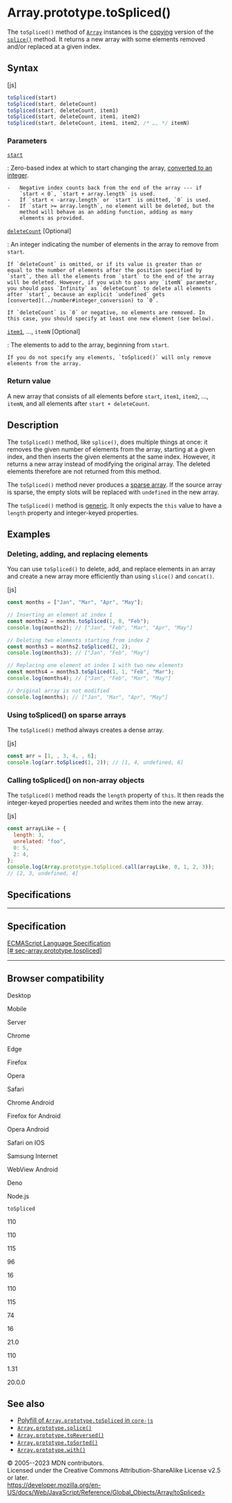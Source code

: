 Array.prototype.toSpliced()
===========================


The `toSpliced()` method of [`Array`](../array) instances is the
[copying](../array#copying_methods_and_mutating_methods) version of the
[`splice()`](splice) method. It returns a new array with some elements
removed and/or replaced at a given index.



Syntax
------




[js]


```js
toSpliced(start)
toSpliced(start, deleteCount)
toSpliced(start, deleteCount, item1)
toSpliced(start, deleteCount, item1, item2)
toSpliced(start, deleteCount, item1, item2, /* …, */ itemN)
```





### Parameters



[`start`](#start)

:   Zero-based index at which to start changing the array, [converted to
    an integer](../number#integer_conversion).

    -   Negative index counts back from the end of the array --- if
        `start < 0`, `start + array.length` is used.
    -   If `start < -array.length` or `start` is omitted, `0` is used.
    -   If `start >= array.length`, no element will be deleted, but the
        method will behave as an adding function, adding as many
        elements as provided.

[`deleteCount`](#deletecount) [Optional]

:   An integer indicating the number of elements in the array to remove
    from `start`.

    If `deleteCount` is omitted, or if its value is greater than or
    equal to the number of elements after the position specified by
    `start`, then all the elements from `start` to the end of the array
    will be deleted. However, if you wish to pass any `itemN` parameter,
    you should pass `Infinity` as `deleteCount` to delete all elements
    after `start`, because an explicit `undefined` gets
    [converted](../number#integer_conversion) to `0`.

    If `deleteCount` is `0` or negative, no elements are removed. In
    this case, you should specify at least one new element (see below).

[`item1`](#item1), ..., `itemN` [Optional]

:   The elements to add to the array, beginning from `start`.

    If you do not specify any elements, `toSpliced()` will only remove
    elements from the array.




### Return value 


A new array that consists of all elements before `start`, `item1`,
`item2`, ..., `itemN`, and all elements after `start + deleteCount`.




Description
-----------


The `toSpliced()` method, like `splice()`, does multiple things at once:
it removes the given number of elements from the array, starting at a
given index, and then inserts the given elements at the same index.
However, it returns a new array instead of modifying the original array.
The deleted elements therefore are not returned from this method.

The `toSpliced()` method never produces a [sparse
array](https://developer.mozilla.org/en-US/docs/Web/JavaScript/Guide/Indexed_collections#sparse_arrays).
If the source array is sparse, the empty slots will be replaced with
`undefined` in the new array.

The `toSpliced()` method is [generic](../array#generic_array_methods).
It only expects the `this` value to have a `length` property and
integer-keyed properties.




Examples
--------



### Deleting, adding, and replacing elements 


You can use `toSpliced()` to delete, add, and replace elements in an
array and create a new array more efficiently than using `slice()` and
`concat()`.



[js]


```js
const months = ["Jan", "Mar", "Apr", "May"];

// Inserting an element at index 1
const months2 = months.toSpliced(1, 0, "Feb");
console.log(months2); // ["Jan", "Feb", "Mar", "Apr", "May"]

// Deleting two elements starting from index 2
const months3 = months2.toSpliced(2, 2);
console.log(months3); // ["Jan", "Feb", "May"]

// Replacing one element at index 1 with two new elements
const months4 = months3.toSpliced(1, 1, "Feb", "Mar");
console.log(months4); // ["Jan", "Feb", "Mar", "May"]

// Original array is not modified
console.log(months); // ["Jan", "Mar", "Apr", "May"]
```





### Using toSpliced() on sparse arrays 


The `toSpliced()` method always creates a dense array.



[js]


```js
const arr = [1, , 3, 4, , 6];
console.log(arr.toSpliced(1, 2)); // [1, 4, undefined, 6]
```





### Calling toSpliced() on non-array objects 


The `toSpliced()` method reads the `length` property of `this`. It then
reads the integer-keyed properties needed and writes them into the new
array.



[js]


```js
const arrayLike = {
  length: 3,
  unrelated: "foo",
  0: 5,
  2: 4,
};
console.log(Array.prototype.toSpliced.call(arrayLike, 0, 1, 2, 3));
// [2, 3, undefined, 4]
```




Specifications
--------------


  -----------------------------------------------------------------------------------------------------------------------------------
  Specification
  -----------------------------------------------------------------------------------------------------------------------------------
  [ECMAScript Language Specification\
  [\#
  sec-array.prototype.tospliced]](https://tc39.es/ecma262/multipage/indexed-collections.html#sec-array.prototype.tospliced)

  -----------------------------------------------------------------------------------------------------------------------------------


Browser compatibility 
---------------------




Desktop

Mobile

Server

Chrome

Edge

Firefox

Opera

Safari

Chrome Android

Firefox for Android

Opera Android

Safari on IOS

Samsung Internet

WebView Android

Deno

Node.js

`toSpliced`

110

110

115

96

16

110

115

74

16

21.0

110

1.31

20.0.0


See also 
--------


-   [Polyfill of `Array.prototype.toSpliced` in
    `core-js`](https://github.com/zloirock/core-js#change-array-by-copy)
-   [`Array.prototype.splice()`](splice)
-   [`Array.prototype.toReversed()`](toreversed)
-   [`Array.prototype.toSorted()`](tosorted)
-   [`Array.prototype.with()`](with)




© 2005--2023 MDN contributors.\
Licensed under the Creative Commons Attribution-ShareAlike License v2.5
or later.\
https://developer.mozilla.org/en-US/docs/Web/JavaScript/Reference/Global_Objects/Array/toSpliced>

